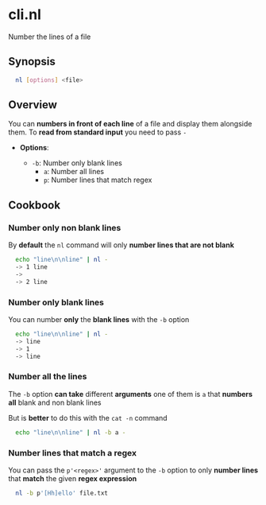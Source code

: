 # cli.nl

Number the lines of a file

## Synopsis

```sh
  nl [options] <file>
```

## Overview

You can **numbers in front of each line** of a file and display them alongside
them. To **read from standard input** you need to pass `-`

- **Options**:

  - `-b`: Number only blank lines
    - `a`: Number all lines
    - `p`: Number lines that match regex

## Cookbook

### Number only non blank lines

By **default** the `nl` command will only **number lines that are not blank**

```sh
  echo "line\n\nline" | nl -
  -> 1 line
  ->
  -> 2 line
```

### Number only blank lines

You can number **only** the **blank lines** with the `-b` option

```sh
  echo "line\n\nline" | nl -
  -> line
  -> 1
  -> line
```

### Number all the lines

The `-b` option **can take** different **arguments** one of them is `a` that
**numbers all** blank and non blank lines

But is **better** to do this with the `cat -n` command

```sh
  echo "line\n\nline" | nl -b a -
```

### Number lines that match a regex

You can pass the `p'<regex>'` argument to the `-b` option to only **number
lines** that **match** the given **regex expression**

```sh
  nl -b p'[Hh]ello' file.txt
```
